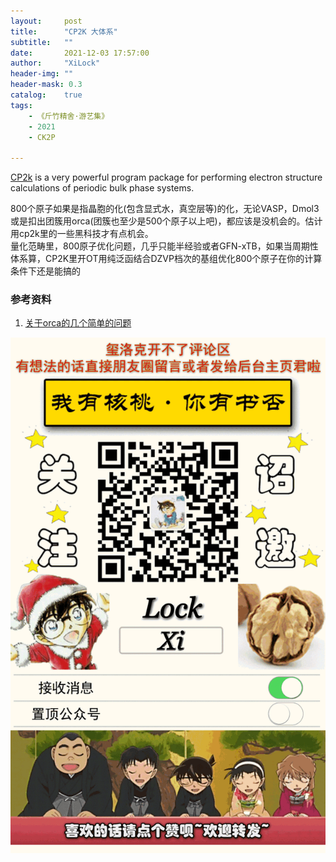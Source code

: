 ```yaml
---
layout:     post
title:      "CP2K 大体系"
subtitle:   ""
date:       2021-12-03 17:57:00
author:     "XiLock"
header-img: ""
header-mask: 0.3
catalog:    true
tags:
    - 《斤竹精舍·游艺集》
    - 2021
    - CK2P

---
```


[CP2k](https://www.cp2k.org/) is a very powerful program package for performing electron structure calculations of periodic bulk phase systems.

800个原子如果是指晶胞的化(包含显式水，真空层等)的化，无论VASP，Dmol3或是扣出团簇用orca(团簇也至少是500个原子以上吧)，都应该是没机会的。估计用cp2k里的一些黑科技才有点机会。  
量化范畴里，800原子优化问题，几乎只能半经验或者GFN-xTB，如果当周期性体系算，CP2K里开OT用纯泛函结合DZVP档次的基组优化800个原子在你的计算条件下还是能搞的


### 参考资料
1. [关于orca的几个简单的问题](http://bbs.keinsci.com/thread-21650-1-1.html)


![](/img/wc-tail.GIF)
